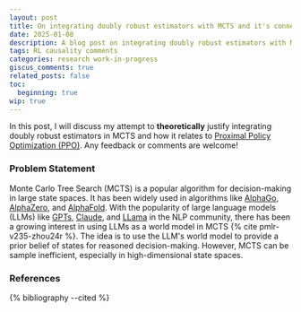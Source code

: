 ```yaml
---
layout: post
title: On integrating doubly robust estimators with MCTS and it's connection with PPO
date: 2025-01-08
description: A blog post on integrating doubly robust estimators with MCTS and it's connection with PPO
tags: RL causality comments
categories: research work-in-progress
giscus_comments: true
related_posts: false
toc:
  beginning: true
wip: true
---
```


In this post, I will discuss my attempt to **theoretically** justify integrating doubly robust estimators in MCTS and
how it relates to [Proximal Policy Optimization (PPO)](https://arxiv.org/abs/1707.06347). Any feedback or comments are welcome!

### Problem Statement

Monte Carlo Tree Search (MCTS) is a popular algorithm for decision-making in large state spaces. It has been widely
used in algorithms like [AlphaGo](https://deepmind.google/research/breakthroughs/alphago/), [AlphaZero](https://deepmind.google/discover/blog/alphazero-shedding-new-light-on-chess-shogi-and-go/),
and [AlphaFold](https://deepmind.google/technologies/alphafold/). With the popularity of large language models (LLMs)
like [GPTs](https://openai.com/index/introducing-chatgpt-pro/), [Claude](https://claude.ai/new), and [LLama](https://www.llama.com/) in the NLP community,
there has been a growing interest in using LLMs as a world model in MCTS {% cite pmlr-v235-zhou24r %}.
The idea is to use the LLM's world model to provide a prior belief of states for reasoned decision-making.
However, MCTS can be sample inefficient, especially in high-dimensional state spaces.

### References

{% bibliography --cited %}
